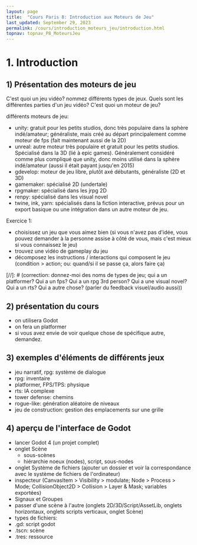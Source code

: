 ```yaml
---
layout: page
title:  "Cours Paris 8: Introduction aux Moteurs de Jeu"
last_updated: September 29, 2023
permalink: /cours/introduction_moteurs_jeu/introduction.html
topnav: topnav_P8_MoteursJeu
---
```


# 1. Introduction
## 1) Présentation des moteurs de jeu

C'est quoi un jeu vidéo?
nommez différents types de jeux.
Quels sont les différentes parties d'un jeu vidéo?
C'est quoi un moteur de jeu?

différents moteurs de jeu:
- unity: gratuit pour les petits studios, donc très populaire dans la sphère indé/amateur; généraliste, mais créé au départ principalement comme moteur de fps (fait maintenant aussi de la 2D)
- unreal: autre moteur très populaire et gratuit pour les petits studios. Spécialisé dans la 3D (lié à epic games). Généralement considéré comme plus compliqué que unity, donc moins utilisé dans la sphère indé/amateur (aussi il était payant jusqu'en 2015)
- gdevelop: moteur de jeu libre, plutôt axé débutants, généraliste (2D et 3D)
- gamemaker: spécialisé 2D (undertale)
- rpgmaker: spécialisé dans les jrpg 2D
- renpy: spécialisé dans les visual novel
- twine, ink, yarn: spécialisés dans la fiction interactive, prévus pour un export basique ou une intégration dans un autre moteur de jeu.

Exercice 1: 
- choisissez un jeu que vous aimez bien (si vous n'avez pas d'idée, vous pouvez demander à la personne assise à côté de vous, mais c'est mieux si vous connaissez le jeu)
- trouvez une vidéo de gameplay du jeu
- décomposez les instructions / interactions qui composent le jeu (condition > action; ou: quand/si il se passe ça, alors faire ça)

[//]: # (correction: donnez-moi des noms de types de jeu; qui a un platformer? Qui a un fps? Qui a un rpg 3rd person? Qui a une visual novel? Qui a un rts? Qui a autre chose? (parler du feedback visuel/audio aussi))

## 2) présentation du cours
- on utilisera Godot
- on fera un platformer
- si vous avez envie de voir quelque chose de spécifique autre, demandez.

## 3) exemples d'éléments de différents jeux
- jeu narratif, rpg: système de dialogue
- rpg: inventaire
- platformer, FPS/TPS: physique
- rts: IA complexe
- tower defense: chemins
- rogue-like: génération aléatoire de niveaux
- jeu de construction: gestion des emplacements sur une grille

## 4) aperçu de l'interface de Godot
- lancer Godot 4 (un projet complet)
- onglet Scène
  - sous-scènes
  - hiérarchie noeux (nodes), script, sous-nodes
- onglet Système de fichiers (ajouter un dossier et voir la correspondance avec le système de fichiers de l'ordinateur)
- inspecteur (CanvasItem > Visibility > modulate; Node > Process > Mode; CollisionObject2D > Collision > Layer & Mask; variables exportées)
- Signaux et Groupes
- passer d'une scène à l'autre (onglets 2D/3D/Script/AssetLib, onglets horizontaux, onglets scripts verticaux, onglet Scène)
- types de fichiers:
 - .gd: script godot
 - .tscn: scène
 - .tres: ressource
